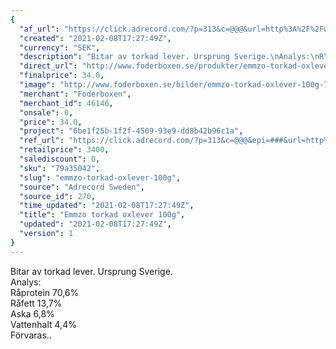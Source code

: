 ```yaml
---
{
  "af_url": "https://click.adrecord.com/?p=313&c=@@@&url=http%3A%2F%2Fwww.foderboxen.se%2Fprodukter%2Femmzo-torkad-oxlever-100g%2C705",
  "created": "2021-02-08T17:27:49Z",
  "currency": "SEK",
  "description": "Bitar av torkad lever. Ursprung Sverige.\nAnalys:\nR\u00e5protein 70,6%\nR\u00e5fett 13,7%\nAska 6,8%\nVattenhalt 4,4%\nF\u00f6rvaras..",
  "direct_url": "http://www.foderboxen.se/produkter/emmzo-torkad-oxlever-100g,705",
  "finalprice": 34.0,
  "image": "http://www.foderboxen.se/bilder/emmzo-torkad-oxlever-100g-705.png",
  "merchant": "Foderboxen",
  "merchant_id": 46146,
  "onsale": 0,
  "price": 34.0,
  "project": "6be1f25b-1f2f-4509-93e9-dd8b42b96c1a",
  "ref_url": "https://click.adrecord.com/?p=313&c=@@@&epi=###&url=http%3A%2F%2Fwww.foderboxen.se%2Fprodukter%2Femmzo-torkad-oxlever-100g%2C705",
  "retailprice": 3400,
  "salediscount": 0,
  "sku": "79a35042",
  "slug": "emmzo-torkad-oxlever-100g",
  "source": "Adrecord Sweden",
  "source_id": 270,
  "time_updated": "2021-02-08T17:27:49Z",
  "title": "Emmzo torkad oxlever 100g",
  "updated": "2021-02-08T17:27:49Z",
  "version": 1
}
---
```


<p> Bitar av torkad lever. Ursprung Sverige.<br>Analys:<br>Råprotein 70,6%<br>Råfett 13,7%<br>Aska 6,8%<br>Vattenhalt 4,4%<br>Förvaras..</p>
